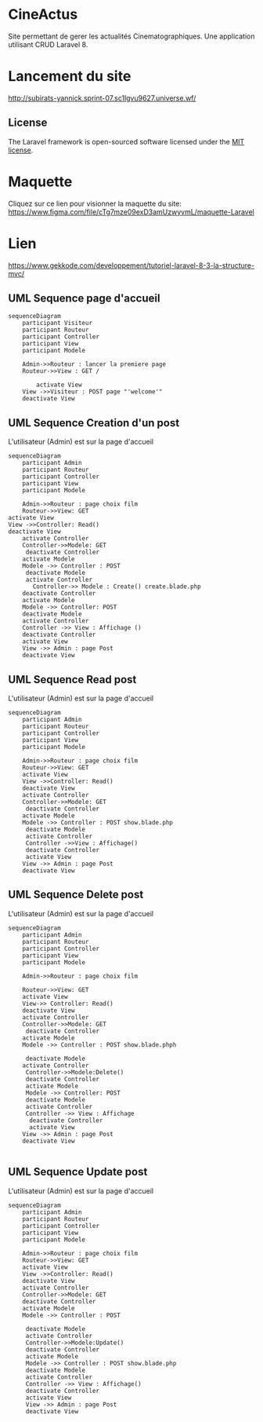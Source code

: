 # CineActus

Site permettant de gerer les actualités Cinematographiques.
Une application utilisant CRUD Laravel 8.

# Lancement du site

http://subirats-yannick.sprint-07.sc1lgvu9627.universe.wf/

## License

The Laravel framework is open-sourced software licensed under the [MIT license](https://opensource.org/licenses/MIT).

# Maquette

Cliquez sur ce lien pour visionner la maquette du site: https://www.figma.com/file/cTg7mze09exD3amUzwyvmL/maquette-Laravel

# Lien

https://www.gekkode.com/developpement/tutoriel-laravel-8-3-la-structure-mvc/

## UML Sequence page d'accueil

```mermaid
sequenceDiagram
    participant Visiteur
    participant Routeur
    participant Controller
    participant View
    participant Modele

    Admin->>Routeur : lancer la premiere page
    Routeur->>View : GET /

        activate View
    View ->>Visiteur : POST page "'welcome'"
    deactivate View

```

## UML Sequence Creation d'un post

L'utilisateur (Admin) est sur la page d'accueil

```mermaid
sequenceDiagram
    participant Admin
    participant Routeur
    participant Controller
    participant View
    participant Modele

    Admin->>Routeur : page choix film
    Routeur->>View: GET
activate View
View ->>Controller: Read()
deactivate View
    activate Controller
    Controller->>Modele: GET
     deactivate Controller
    activate Modele
    Modele ->> Controller : POST
     deactivate Modele
     activate Controller
       Controller->> Modele : Create() create.blade.php
    deactivate Controller
    activate Modele
    Modele ->> Controller: POST
    deactivate Modele
    activate Controller
    Controller ->> View : Affichage ()
    deactivate Controller
    activate View
    View ->> Admin : page Post
    deactivate View
```

## UML Sequence Read post

L'utilisateur (Admin) est sur la page d'accueil

```mermaid
sequenceDiagram
    participant Admin
    participant Routeur
    participant Controller
    participant View
    participant Modele

    Admin->>Routeur : page choix film
    Routeur->>View: GET
    activate View
    View ->>Controller: Read()
    deactivate View
    activate Controller
    Controller->>Modele: GET
     deactivate Controller
    activate Modele
    Modele ->> Controller : POST show.blade.php
     deactivate Modele
     activate Controller
     Controller ->>View : Affichage()
     deactivate Controller
     activate View
    View ->> Admin : page Post
    deactivate View

```

## UML Sequence Delete post

L'utilisateur (Admin) est sur la page d'accueil

```mermaid
sequenceDiagram
    participant Admin
    participant Routeur
    participant Controller
    participant View
    participant Modele

    Admin->>Routeur : page choix film

    Routeur->>View: GET
    activate View
    View->> Controller: Read()
    deactivate View
    activate Controller
    Controller->>Modele: GET
     deactivate Controller
    activate Modele
    Modele ->> Controller : POST show.blade.phph

     deactivate Modele
    activate Controller
     Controller->>Modele:Delete()
     deactivate Controller
     activate Modele
     Modele ->> Controller: POST
     deactivate Modele
     activate Controller
     Controller ->> View : Affichage
      deactivate Controller
      activate View
    View ->> Admin : page Post
    deactivate View


```

## UML Sequence Update post

L'utilisateur (Admin) est sur la page d'accueil

```mermaid
sequenceDiagram
    participant Admin
    participant Routeur
    participant Controller
    participant View
    participant Modele

    Admin->>Routeur : page choix film
    Routeur->>View: GET
    activate View
    View ->>Controller: Read()
    deactivate View
    activate Controller
    Controller->>Modele: GET
    deactivate Controller
    activate Modele
    Modele ->> Controller : POST

     deactivate Modele
     activate Controller
     Controller->>Modele:Update()
     deactivate Controller
     activate Modele
     Modele ->> Controller : POST show.blade.php
     deactivate Modele
     activate Controller
     Controller ->> View : Affichage()
     deactivate Controller
     activate View
     View ->> Admin : page Post
     deactivate View


```
